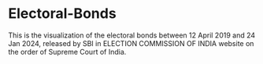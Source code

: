 # Electoral-Bonds
This is the visualization of the electoral bonds between 12 April 2019 and  24 Jan 2024, released by SBI in ELECTION COMMISSION OF INDIA website  on the order of Supreme Court of India.
